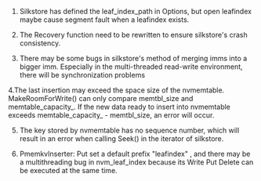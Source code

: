 1. Silkstore has defined the leaf_index_path in Options, but open leafindex maybe cause segment fault when a leafindex exists.

2. The Recovery function need to be rewritten to ensure silkstore's crash consistency.

3. There may be some bugs in silkstore's method of merging imms into a bigger imm. Especially in the multi-threaded read-write environment, there will be synchronization problems


4.The last insertion may exceed the space size of the nvmemtable. MakeRoomForWrite() can only compare memtbl_size and memtable_capacity_. If the new data ready to insert into nvmemtable exceeds memtable_capacity_ - memtbl_size, an error will occur.

5. The key stored by nvmemtable has no sequence number, which will result in an error when calling Seek() in the iterator of silkstore.


6. PmemkvInserter: Put set a default prefix "leafindex" , and 
there may be a multithreading bug in nvm_leaf_index because its Write Put Delete can be executed at the same time.  